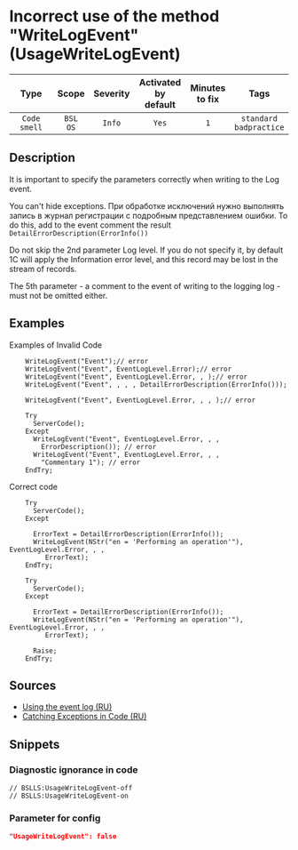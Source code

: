 # Incorrect use of the method "WriteLogEvent" (UsageWriteLogEvent)

|     Type     |        Scope        | Severity |    Activated<br>by default    |    Minutes<br>to fix    |               Tags                |
|:------------:|:-------------------:|:--------:|:-----------------------------:|:-----------------------:|:---------------------------------:|
| `Code smell` |    `BSL`<br>`OS`    |  `Info`  |             `Yes`             |           `1`           |    `standard`<br>`badpractice`    |

<!-- Блоки выше заполняются автоматически, не трогать -->
## Description
<!-- Описание диагностики заполняется вручную. Необходимо понятным языком описать смысл и схему работу -->
It is important to specify the parameters correctly when writing to the Log event.

You can't hide exceptions. При обработке исключений нужно выполнять запись в журнал регистрации с подробным представлением ошибки. To do this, add to the event comment the result `DetailErrorDescription(ErrorInfo())`

Do not skip the 2nd parameter Log level. If you do not specify it, by default 1C will apply the Information error level, and this record may be lost in the stream of records.

The 5th parameter - a comment to the event of writing to the logging log - must not be omitted either.

## Examples
<!-- В данном разделе приводятся примеры, на которые диагностика срабатывает, а также можно привести пример, как можно исправить ситуацию -->

Examples of Invalid Code
```bsl
    WriteLogEvent("Event");// error
    WriteLogEvent("Event", EventLogLevel.Error);// error
    WriteLogEvent("Event", EventLogLevel.Error, , );// error
    WriteLogEvent("Event", , , , DetailErrorDescription(ErrorInfo()));

    WriteLogEvent("Event", EventLogLevel.Error, , , );// error

    Try
      ServerCode();
    Except
      WriteLogEvent("Event", EventLogLevel.Error, , ,
        ErrorDescription()); // error
      WriteLogEvent("Event", EventLogLevel.Error, , ,
        "Commentary 1"); // error
    EndTry;
```

Correct code
```bsl
    Try
      ServerCode();
    Except

      ErrorText = DetailErrorDescription(ErrorInfo());
      WriteLogEvent(NStr("en = 'Performing an operation'"), EventLogLevel.Error, , ,
         ErrorText);
    EndTry;

    Try
      ServerCode();
    Except

      ErrorText = DetailErrorDescription(ErrorInfo());
      WriteLogEvent(NStr("en = 'Performing an operation'"), EventLogLevel.Error, , ,
         ErrorText);

      Raise;
    EndTry;
```

## Sources
<!-- Необходимо указывать ссылки на все источники, из которых почерпнута информация для создания диагностики -->
<!-- Примеры источников

* Источник: [Стандарт: Тексты модулей](https://its.1c.ru/db/v8std#content:456:hdoc)
* Полезная информация: [Отказ от использования модальных окон](https://its.1c.ru/db/metod8dev#content:5272:hdoc)
* Источник: [Cognitive complexity, ver. 1.4](https://www.sonarsource.com/docs/CognitiveComplexity.pdf) -->

* [Using the event log (RU)](https://its.1c.ru/db/v8std#content:498:hdoc)
* [Catching Exceptions in Code (RU)](https://its.1c.ru/db/v8std#content:499:hdoc)

## Snippets

<!-- Блоки ниже заполняются автоматически, не трогать -->
### Diagnostic ignorance in code

```bsl
// BSLLS:UsageWriteLogEvent-off
// BSLLS:UsageWriteLogEvent-on
```

### Parameter for config

```json
"UsageWriteLogEvent": false
```
